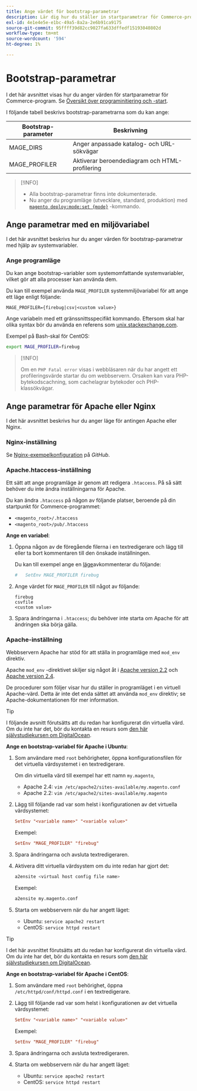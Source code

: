 ```yaml
---
title: Ange värdet för bootstrap-parametrar
description: Lär dig hur du ställer in startparametrar för Commerce-programmet.
exl-id: 4e1e4e5e-e1bc-49a5-8a2a-2e6b91ca9175
source-git-commit: 95ffff39d82cc9027fa633dffedf15193040802d
workflow-type: tm+mt
source-wordcount: '594'
ht-degree: 1%

---
```


# Bootstrap-parametrar

I det här avsnittet visas hur du anger värden för startparametrar för Commerce-program. Se [Översikt över programinitiering och -start](initialization.md).

I följande tabell beskrivs bootstrap-parametrarna som du kan ange:

| Bootstrap-parameter | Beskrivning |
| ------------------- | -------------------------------------------- |
| MAGE_DIRS | Anger anpassade katalog- och URL-sökvägar |
| MAGE_PROFILER | Aktiverar beroendediagram och HTML-profilering |

>[!INFO]
>
>- Alla bootstrap-parametrar finns inte dokumenterade.
>- Nu anger du programläge (utvecklare, standard, produktion) med [`magento deploy:mode:set {mode}`](../cli/set-mode.md) -kommando.

## Ange parametrar med en miljövariabel

I det här avsnittet beskrivs hur du anger värden för bootstrap-parametrar med hjälp av systemvariabler.

### Ange programläge

Du kan ange bootstrap-variabler som systemomfattande systemvariabler, vilket gör att alla processer kan använda dem.

Du kan till exempel använda `MAGE_PROFILER` systemmiljövariabel för att ange ett läge enligt följande:

```terminal
MAGE_PROFILER={firebug|csv|<custom value>}
```

Ange variabeln med ett gränssnittsspecifikt kommando. Eftersom skal har olika syntax bör du använda en referens som [unix.stackexchange.com][unix-stackx].

Exempel på Bash-skal för CentOS:

```bash
export MAGE_PROFILER=firebug
```

>[!INFO]
>
>Om en `PHP Fatal error` visas i webbläsaren när du har angett ett profileringsvärde startar du om webbservern. Orsaken kan vara PHP-bytekodscachning, som cachelagrar bytekoder och PHP-klassökvägar.

## Ange parametrar för Apache eller Nginx

I det här avsnittet beskrivs hur du anger läge för antingen Apache eller Nginx.

### Nginx-inställning

Se [Nginx-exempelkonfiguration] på _GitHub_.

### Apache.htaccess-inställning

Ett sätt att ange programläge är genom att redigera `.htaccess`. På så sätt behöver du inte ändra inställningarna för Apache.

Du kan ändra `.htaccess` på någon av följande platser, beroende på din startpunkt för Commerce-programmet:

- `<magento_root>/.htaccess`
- `<magento_root>/pub/.htaccess`

**Ange en variabel**:

1. Öppna någon av de föregående filerna i en textredigerare och lägg till eller ta bort kommentaren till den önskade inställningen.

   Du kan till exempel ange en [läge](application-modes.md)avkommenterar du följande:

   ```conf
   #   SetEnv MAGE_PROFILER firebug
   ```

1. Ange värdet för `MAGE_PROFILER` till något av följande:

   ```terminal
   firebug
   csvfile
   <custom value>
   ```

1. Spara ändringarna i `.htaccess`; du behöver inte starta om Apache för att ändringen ska börja gälla.

### Apache-inställning

Webbservern Apache har stöd för att ställa in programläge med `mod_env` direktiv.

Apache `mod_env` -direktivet skiljer sig något åt i [Apache version 2.2] och [Apache version 2.4].

De procedurer som följer visar hur du ställer in programläget i en virtuell Apache-värd. Detta är inte det enda sättet att använda `mod_env` direktiv; se Apache-dokumentationen för mer information.

>[!TIP]
>
>I följande avsnitt förutsätts att du redan har konfigurerat din virtuella värd. Om du inte har det, bör du kontakta en resurs som [den här självstudiekursen om DigitalOcean](https://www.digitalocean.com/community/tutorials/how-to-set-up-apache-virtual-hosts-on-ubuntu-14-04-lts).

**Ange en bootstrap-variabel för Apache i Ubuntu**:

1. Som användare med `root` behörigheter, öppna konfigurationsfilen för det virtuella värdsystemet i en textredigerare.

   Om din virtuella värd till exempel har ett namn `my.magento`,

   - Apache 2.4: `vim /etc/apache2/sites-available/my.magento.conf`
   - Apache 2.2: `vim /etc/apache2/sites-available/my.magento`

1. Lägg till följande rad var som helst i konfigurationen av det virtuella värdsystemet:

   ```conf
   SetEnv "<variable name>" "<variable value>"
   ```

   Exempel:

   ```conf
   SetEnv "MAGE_PROFILER" "firebug"
   ```

1. Spara ändringarna och avsluta textredigeraren.
1. Aktivera ditt virtuella värdsystem om du inte redan har gjort det:

   ```bash
   a2ensite <virtual host config file name>
   ```

   Exempel:

   ```bash
   a2ensite my.magento.conf
   ```

1. Starta om webbservern när du har angett läget:

   - Ubuntu: `service apache2 restart`
   - CentOS: `service httpd restart`

>[!TIP]
>
>I det här avsnittet förutsätts att du redan har konfigurerat din virtuella värd. Om du inte har det, bör du kontakta en resurs som [den här självstudiekursen om DigitalOcean](https://www.digitalocean.com/community/tutorials/how-to-set-up-apache-virtual-hosts-on-centos-6).

**Ange en bootstrap-variabel för Apache i CentOS**:

1. Som användare med `root` behörighet, öppna `/etc/httpd/conf/httpd.conf` i en textredigerare.

1. Lägg till följande rad var som helst i konfigurationen av det virtuella värdsystemet:

   ```conf
   SetEnv "<variable name>" "<variable value>"
   ```

   Exempel:

   ```conf
   SetEnv "MAGE_PROFILER" "firebug"
   ```

1. Spara ändringarna och avsluta textredigeraren.

1. Starta om webbservern när du har angett läget:

   - Ubuntu: `service apache2 restart`
   - CentOS: `service httpd restart`

<!-- link definitions -->

[Apache version 2.2]: https://httpd.apache.org/docs/2.2/mod/mod_env.html#setenv
[Apache version 2.4]: https://httpd.apache.org/docs/2.4/mod/mod_env.html#setenv
[Nginx-exempelkonfiguration]: https://github.com/magento/magento2/blob/2.4/nginx.conf.sample#L16
[unix-stackx]: https://unix.stackexchange.com/questions/117467/how-to-permanently-set-environmental-variables
